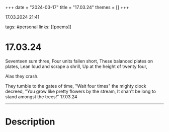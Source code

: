 +++
date = "2024-03-17"
title = "17.03.24"
themes = []
+++

17.03.2024 21:41

tags: #personal
links: [[poems]]

# 17.03.24

Seventeen sum three,
Four units fallen short,
These balanced plates on plates,
Lean loud and scrape a shrill,
Up at the height of twenty four,

Alas 
   they 
    crash.

They tumble to the gates of time,
"Wait four times" the mighty clock decreed,
"You grow like pretty flowers by the stream,
It shan't be long to stand amongst the trees!"
17.03.24

---

# Description

